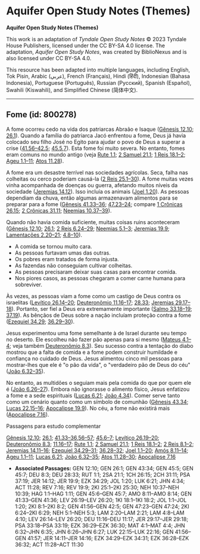 # Aquifer Open Study Notes (Themes)

**Aquifer Open Study Notes (Themes)**

This work is an adaptation of *Tyndale Open Study Notes* © 2023 Tyndale House Publishers, licensed under the CC BY\-SA 4\.0 license. The adaptation, *Aquifer Open Study Notes*, was created by BiblioNexus and is also licensed under CC BY\-SA 4\.0\.

This resource has been adapted into multiple languages, including English, Tok Pisin, Arabic (عربي), French (Français), Hindi (हिंदी), Indonesian (Bahasa Indonesia), Portuguese (Português), Russian (Русский), Spanish (Español), Swahili (Kiswahili), and Simplified Chinese (简体中文).



--------------------------------

## Fome (id: 800278)

A fome ocorreu cedo na vida dos patriarcas Abraão e Isaque ([Gênesis 12\.10](https://ref.ly/Gen12:10); [26\.1](https://ref.ly/Gen26:1)). Quando a família do patriarca Jacó enfrentou a fome, Deus já havia colocado seu filho José no Egito para ajudar o povo de Deus a superar a crise ([41\.56–42\.5](https://ref.ly/Gen41:56-Gen42:5); [45\.5](https://ref.ly/Gen45:5),[7](https://ref.ly/Gen45:7)). Esta fome foi muito severa. No entanto, fomes eram comuns no mundo antigo (veja [Rute 1\.1](https://ref.ly/Ruth1:1); [2 Samuel 21\.1](https://ref.ly/2Sam21:1); [1 Reis 18\.1–2](https://ref.ly/1Kgs18:1-1Kgs18:2); [Ageu 1\.1–11](https://ref.ly/Hag1:1-Hag1:11); [Atos 11\.28](https://ref.ly/Acts11:28)).

A fome era um desastre terrível nas sociedades agrícolas. Seca, falha nas colheitas ou cerco poderiam causá\-la ([2 Reis 25\.1–30](https://ref.ly/2Kgs25:1-2Kgs25:30)). A fome muitas vezes vinha acompanhada de doenças ou guerra, afetando muitos níveis da sociedade ([Jeremias 14\.12](https://ref.ly/Jer14:12)). Isso incluía os animais ([Joel 1\.20](https://ref.ly/Joel1:20)). As pessoas dependiam da chuva, então algumas armazenavam alimentos para se preparar para a fome ([Gênesis 41\.33–36](https://ref.ly/Gen41:33-Gen41:36); [47\.23–24](https://ref.ly/Gen47:23-Gen47:24); compare [1 Crônicas 26\.15](https://ref.ly/1Chr26:15); [2 Crônicas 31\.11](https://ref.ly/2Chr31:11); [Neemias 10\.37–39](https://ref.ly/Neh10:37-Neh10:39)).

Quando não havia comida suficiente, muitas coisas ruins aconteceram ([Gênesis 12\.10](https://ref.ly/Gen12:10); [26\.1](https://ref.ly/Gen26:1); [2 Reis 6\.24–29](https://ref.ly/2Kgs6:24-2Kgs6:29); [Neemias 5\.1–3](https://ref.ly/Neh5:1-Neh5:3); [Jeremias 19\.9](https://ref.ly/Jer19:9); [Lamentações 2\.20–21](https://ref.ly/Lam2:20-Lam2:21); [4\.8–10](https://ref.ly/Lam4:8-Lam4:10)).

* A comida se tornou muito cara.
* As pessoas furtavam umas das outras.
* Os pobres eram tratados de forma injusta.
* As fazendas não conseguiam cultivar colheitas.
* As pessoas precisaram deixar suas casas para encontrar comida.
* Nos piores casos, as pessoas chegaram a comer carne humana para sobreviver.

Às vezes, as pessoas viam a fome como um castigo de Deus contra os israelitas ([Levítico 26\.14–20](https://ref.ly/Lev26:14-Lev26:20); [Deuteronômio 11\.16–17](https://ref.ly/Deut11:16-Deut11:17); [28\.33](https://ref.ly/Deut28:33); [Jeremias 29\.17–18](https://ref.ly/Jer29:17-Jer29:18)). Portanto, ser fiel a Deus era extremamente importante ([Salmo 33\.18–19](https://ref.ly/Ps33:18-Ps33:19); [37\.19](https://ref.ly/Ps37:19)). As bênçãos de Deus sobre a nação incluíam proteção contra a fome ([Ezequiel 34\.29](https://ref.ly/Ezek34:29); [36\.29–30](https://ref.ly/Ezek36:29-Ezek36:30)).

Jesus experimentou uma fome semelhante à de Israel durante seu tempo no deserto. Ele escolheu não fazer pão apenas para si mesmo ([Mateus 4\.1–4](https://ref.ly/Matt4:1-Matt4:4); veja também [Deuteronômio 8\.3](https://ref.ly/Deut8:3)). Seu sucesso contra a tentação do diabo mostrou que a falta de comida e a fome podem construir humildade e confiança no cuidado de Deus. Jesus alimentou cinco mil pessoas para mostrar\-lhes que ele é "o pão da vida", o "verdadeiro pão de Deus do céu" ([João 6\.32–35](https://ref.ly/John6:32-John6:35)).

No entanto, as multidões o seguiam mais pela comida do que por quem ele é ([João 6\.26–27](https://ref.ly/John6:26-John6:27)). Embora não ignorasse o alimento físico, Jesus enfatizou a fome e a sede espirituais ([Lucas 6\.21](https://ref.ly/Luke6:21); [João 4\.34](https://ref.ly/John4:34)). Comer serve tanto como um cenário quanto como um símbolo de comunhão ([Gênesis 43\.34](https://ref.ly/Gen43:34); [Lucas 22\.15–16](https://ref.ly/Luke22:15-Luke22:16); [Apocalipse 19\.9](https://ref.ly/Rev19:9)). No céu, a fome não existirá mais ([Apocalipse 7\.16](https://ref.ly/Rev7:16)).

Passagens para estudo complementar

[Gênesis 12\.10](https://ref.ly/Gen12:10); [26\.1](https://ref.ly/Gen26:1); [41\.33–36](https://ref.ly/Gen41:33-Gen41:36),[56–57](https://ref.ly/Gen41:56-Gen41:57); [45\.6–7](https://ref.ly/Gen45:6-Gen45:7); [Levítico 26\.19–20](https://ref.ly/Lev26:19-Lev26:20); [Deuteronômio 8\.3](https://ref.ly/Deut8:3); [11\.16–17](https://ref.ly/Deut11:16-Deut11:17); [Rute 1\.1](https://ref.ly/Ruth1:1); [2 Samuel 21\.1](https://ref.ly/2Sam21:1); [1 Reis 18\.1–2](https://ref.ly/1Kgs18:1-1Kgs18:2); [2 Reis 8\.1–2](https://ref.ly/2Kgs8:1-2Kgs8:2); [Jeremias 14\.11–16](https://ref.ly/Jer14:11-Jer14:16); [Ezequiel 34\.29–31](https://ref.ly/Ezek34:29-Ezek34:31); [36\.28–32](https://ref.ly/Ezek36:28-Ezek36:32); [Joel 1\.1–20](https://ref.ly/Joel1:1-Joel1:20); [Amós 8\.11–14](https://ref.ly/Amos8:11-Amos8:14); [Ageu 1\.1–11](https://ref.ly/Hag1:1-Hag1:11); [Lucas 6\.21](https://ref.ly/Luke6:21); [João 6\.32–35](https://ref.ly/John6:32-John6:35); [Atos 11\.28–30](https://ref.ly/Acts11:28-Acts11:30); [Apocalipse 7\.16](https://ref.ly/Rev7:16)

* **Associated Passages:** GEN 12:10; GEN 26:1; GEN 43:34; GEN 45:5; GEN 45:7; DEU 8:3; DEU 28:33; RUT 1:1; 2SA 21:1; 1CH 26:15; 2CH 31:11; PSA 37:19; JER 14:12; JER 19:9; EZK 34:29; JOL 1:20; LUK 6:21; JHN 4:34; ACT 11:28; REV 7:16; REV 19:9; 2KI 25:1–2KI 25:30; NEH 10:37–NEH 10:39; HAG 1:1–HAG 1:11; GEN 45:6–GEN 45:7; AMO 8:11–AMO 8:14; GEN 41:33–GEN 41:36; LEV 26:19–LEV 26:20; 1KI 18:1–1KI 18:2; JOL 1:1–JOL 1:20; 2KI 8:1–2KI 8:2; GEN 41:56–GEN 42:5; GEN 47:23–GEN 47:24; 2KI 6:24–2KI 6:29; NEH 5:1–NEH 5:3; LAM 2:20–LAM 2:21; LAM 4:8–LAM 4:10; LEV 26:14–LEV 26:20; DEU 11:16–DEU 11:17; JER 29:17–JER 29:18; PSA 33:18–PSA 33:19; EZK 36:29–EZK 36:30; MAT 4:1–MAT 4:4; JHN 6:32–JHN 6:35; JHN 6:26–JHN 6:27; LUK 22:15–LUK 22:16; GEN 41:56–GEN 41:57; JER 14:11–JER 14:16; EZK 34:29–EZK 34:31; EZK 36:28–EZK 36:32; ACT 11:28–ACT 11:30

